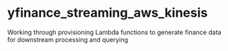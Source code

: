 # yfinance_streaming_aws_kinesis
Working through provisioning Lambda functions to generate finance data for downstream processing and querying
